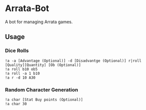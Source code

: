 # Arrata-Bot

A bot for managing Arrata games.

## Usage

### Dice Rolls

```console
!a -a [Advantage (Optional)] -d [Disadvantge (Optional)] r|roll [Quality][Quantity] [Ob (Optional)]
!a roll b10 ob5
!a roll -a 1 b10
!a r -d 10 A30
```

### Random Character Generation

```console
!a char [Stat Buy points (Optional)]
!a char 30

```
